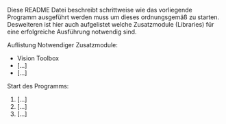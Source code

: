 Diese README Datei beschreibt schrittweise wie das vorliegende Programm ausgeführt werden muss um dieses ordnungsgemäß zu starten. 
Desweiteren ist hier auch aufgelistet welche Zusatzmodule (Libraries) für eine erfolgreiche Ausführung notwendig sind. 

Auflistung Notwendiger Zusatzmodule:
- Vision Toolbox
- [...]
- [...]

Start des Programms:
1. [...]
2. [...]
3. [...]
